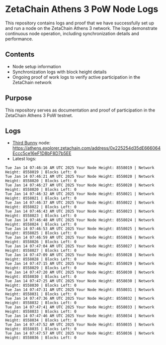 # ZetaChain Athens 3 PoW Node Logs
This repository contains logs and proof that we have successfully set up and run a node on the ZetaChain Athens 3 network. The logs demonstrate continuous node operation, including synchronization details and performance.

## Contents
- Node setup information
- Synchronization logs with block height details
- Ongoing proof of work logs to verify active participation in the ZetaChain network

## Purpose
This repository serves as documentation and proof of participation in the ZetaChain Athens 3 PoW testnet.

## Logs

- [Third Bunny](https://thirdbunny.xyz/) node: https://athens.explorer.zetachain.com/address/0x225254d35dE666064Eccc5ce16eF1D8bF8D7b5EE
- Latest logs:
```
Tue Jan 14 07:46:16 AM UTC 2025 Your Node Height: 8558019 | Network Height: 8558019 | Blocks Left: 0
Tue Jan 14 07:46:21 AM UTC 2025 Your Node Height: 8558020 | Network Height: 8558020 | Blocks Left: 0
Tue Jan 14 07:46:27 AM UTC 2025 Your Node Height: 8558020 | Network Height: 8558020 | Blocks Left: 0
Tue Jan 14 07:46:32 AM UTC 2025 Your Node Height: 8558021 | Network Height: 8558021 | Blocks Left: 0
Tue Jan 14 07:46:37 AM UTC 2025 Your Node Height: 8558022 | Network Height: 8558022 | Blocks Left: 0
Tue Jan 14 07:46:43 AM UTC 2025 Your Node Height: 8558023 | Network Height: 8558023 | Blocks Left: 0
Tue Jan 14 07:46:48 AM UTC 2025 Your Node Height: 8558024 | Network Height: 8558024 | Blocks Left: 0
Tue Jan 14 07:46:53 AM UTC 2025 Your Node Height: 8558025 | Network Height: 8558025 | Blocks Left: 0
Tue Jan 14 07:46:59 AM UTC 2025 Your Node Height: 8558026 | Network Height: 8558026 | Blocks Left: 0
Tue Jan 14 07:47:04 AM UTC 2025 Your Node Height: 8558027 | Network Height: 8558027 | Blocks Left: 0
Tue Jan 14 07:47:09 AM UTC 2025 Your Node Height: 8558028 | Network Height: 8558028 | Blocks Left: 0
Tue Jan 14 07:47:15 AM UTC 2025 Your Node Height: 8558029 | Network Height: 8558029 | Blocks Left: 0
Tue Jan 14 07:47:20 AM UTC 2025 Your Node Height: 8558030 | Network Height: 8558030 | Blocks Left: 0
Tue Jan 14 07:47:25 AM UTC 2025 Your Node Height: 8558030 | Network Height: 8558030 | Blocks Left: 0
Tue Jan 14 07:47:31 AM UTC 2025 Your Node Height: 8558031 | Network Height: 8558031 | Blocks Left: 0
Tue Jan 14 07:47:36 AM UTC 2025 Your Node Height: 8558032 | Network Height: 8558032 | Blocks Left: 0
Tue Jan 14 07:47:41 AM UTC 2025 Your Node Height: 8558033 | Network Height: 8558033 | Blocks Left: 0
Tue Jan 14 07:47:46 AM UTC 2025 Your Node Height: 8558034 | Network Height: 8558034 | Blocks Left: 0
Tue Jan 14 07:47:52 AM UTC 2025 Your Node Height: 8558035 | Network Height: 8558035 | Blocks Left: 0
Tue Jan 14 07:47:57 AM UTC 2025 Your Node Height: 8558036 | Network Height: 8558036 | Blocks Left: 0
```
